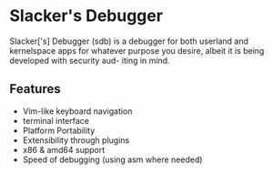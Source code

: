 Slacker's Debugger
===

Slacker['s] Debugger (sdb) is a debugger for both userland and kernelspace apps
for whatever purpose you desire, albeit it is being developed with security aud-
iting in mind.

Features
---
+	Vim-like keyboard navigation
+	terminal interface
+	Platform Portability
+	Extensibility through plugins
+	x86 & amd64 support
+	Speed of debugging (using asm where needed)
